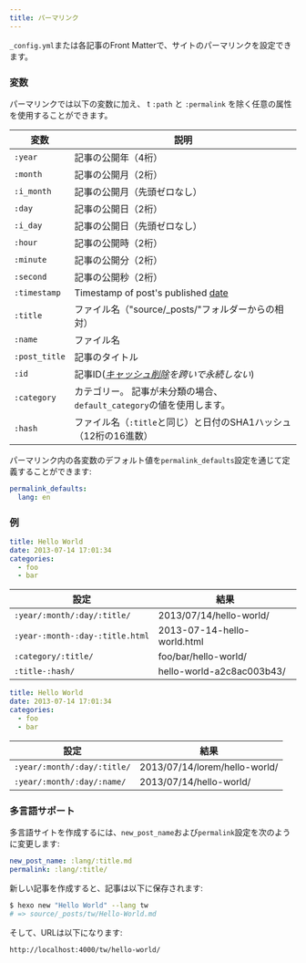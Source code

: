```yaml
---
title: パーマリンク
---
```


`_config.yml`または各記事のFront Matterで、サイトのパーマリンクを設定できます。

### 変数

パーマリンクでは以下の変数に加え、 t `:path` と `:permalink` を除く任意の属性を使用することができます。

| 変数            | 説明                                                                                 |
| ------------- | ---------------------------------------------------------------------------------- |
| `:year`       | 記事の公開年（4桁）                                                                         |
| `:month`      | 記事の公開月（2桁）                                                                         |
| `:i_month`    | 記事の公開月（先頭ゼロなし）                                                                     |
| `:day`        | 記事の公開日（2桁）                                                                         |
| `:i_day`      | 記事の公開日（先頭ゼロなし）                                                                     |
| `:hour`       | 記事の公開時（2桁）                                                                         |
| `:minute`     | 記事の公開分（2桁）                                                                         |
| `:second`     | 記事の公開秒（2桁）                                                                         |
| `:timestamp`  | Timestamp of post's published [date](./front-matter#Settings-Their-Default-Values) |
| `:title`      | ファイル名（"source/\_posts/"フォルダーからの相対）                                               |
| `:name`       | ファイル名                                                                              |
| `:post_title` | 記事のタイトル                                                                            |
| `:id`         | 記事ID(_[キャッシュ削除](commands#clean)を跨いで永続しない_)                                         |
| `:category`   | カテゴリー。 記事が未分類の場合、`default_category`の値を使用します。                                       |
| `:hash`       | ファイル名（`:title`と同じ）と日付のSHA1ハッシュ（12桁の16進数）                                           |

パーマリンク内の各変数のデフォルト値を`permalink_defaults`設定を通じて定義することができます:

```yaml
permalink_defaults:
  lang: en
```

### 例

```yaml source/_posts/hello-world.md
title: Hello World
date: 2013-07-14 17:01:34
categories:
  - foo
  - bar
```

| 設定                              | 結果                          |
| ------------------------------- | --------------------------- |
| `:year/:month/:day/:title/`     | 2013/07/14/hello-world/     |
| `:year-:month-:day-:title.html` | 2013-07-14-hello-world.html |
| `:category/:title/`             | foo/bar/hello-world/        |
| `:title-:hash/`                 | hello-world-a2c8ac003b43/   |

```yaml source/_posts/lorem/hello-world.md
title: Hello World
date: 2013-07-14 17:01:34
categories:
  - foo
  - bar
```

| 設定                          | 結果                            |
| --------------------------- | ----------------------------- |
| `:year/:month/:day/:title/` | 2013/07/14/lorem/hello-world/ |
| `:year/:month/:day/:name/`  | 2013/07/14/hello-world/       |

### 多言語サポート

多言語サイトを作成するには、`new_post_name`および`permalink`設定を次のように変更します:

```yaml
new_post_name: :lang/:title.md
permalink: :lang/:title/
```

新しい記事を作成すると、記事は以下に保存されます:

```bash
$ hexo new "Hello World" --lang tw
# => source/_posts/tw/Hello-World.md
```

そして、URLは以下になります:

```plain
http://localhost:4000/tw/hello-world/
```
